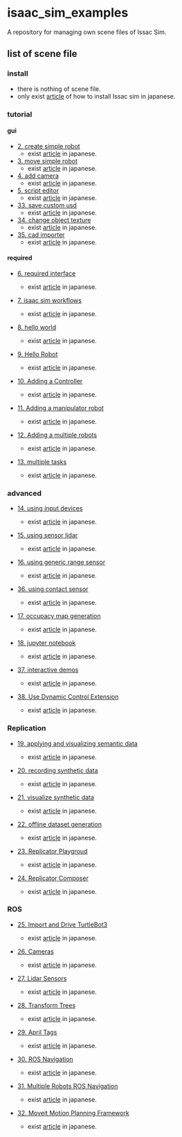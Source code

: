# isaac_sim_examples
A repository for managing own scene files of  Issac Sim.

## list of scene file

### install 
- there is nothing of scene file.
- only exist [article](https://github.com/SOutaHI/issac_sim_examples/blob/main/tutorials/install/1_install.md) of how to install Issac sim in japanese.

### tutorial
#### gui
- [2. create simple robot](https://github.com/SOutaHI/issac_sim_examples/blob/main/tutorials/gui/create_simple_robot/2_create_robot.usd)
    - exist [article](https://github.com/SOutaHI/issac_sim_examples/blob/main/tutorials/gui/create_simple_robot/2_create_simple_robot.md) in japanese.
- [3. move simple robot](https://github.com/SOutaHI/issac_sim_examples/blob/main/tutorials/gui/move_simple_robot/3_move_robot.usd)
    - exist [article](https://github.com/SOutaHI/issac_sim_examples/blob/main/tutorials/gui/move_simple_robot/3_move_robot.md) in japanese.
- [4. add camera](https://github.com/SOutaHI/issac_sim_examples/blob/main/tutorials/gui/add_camera/4_add_camera.md)
    - exist [article](https://github.com/SOutaHI/issac_sim_examples/blob/main/tutorials/gui/add_camera/4_add_camera.usd) in japanese.
- [5. script editor](https://github.com/SOutaHI/issac_sim_examples/tree/main/tutorials/gui/script_editor)
    - exist [article](https://github.com/SOutaHI/issac_sim_examples/blob/main/tutorials/gui/script_editor/5_script_editor.md) in japanese.
- [33. save custom usd](https://github.com/SOutaHI/isaac_sim_examples/tree/development/tutorials/gui/save_custom_usd)
    - exist [article](https://github.com/SOutaHI/isaac_sim_examples/blob/development/tutorials/gui/save_custom_usd/33_save_custom_usd.md) in japanese.
- [34. change object texture](https://github.com/SOutaHI/isaac_sim_examples/tree/development/tutorials/gui/change_object_texture)
    - exist [article](https://github.com/SOutaHI/isaac_sim_examples/blob/development/tutorials/gui/change_object_texture/34_change_object_texture.md) in japanese.
- [35. cad importer](https://github.com/SOutaHI/isaac_sim_examples/tree/development/tutorials/gui/cad_importer)
    - exist [article](https://github.com/SOutaHI/isaac_sim_examples/blob/development/tutorials/gui/cad_importer/35_cad_importer.md) in japanese.
   

#### required
- [6. required interface](https://github.com/SOutaHI/issac_sim_examples/blob/main/tutorials/required/required_interface/6_required_interface.usd)
    - exist [article](https://github.com/SOutaHI/issac_sim_examples/blob/main/tutorials/required/required_interface/6_required_interface.md) in japanese.
- [7. isaac sim workflows](https://github.com/SOutaHI/issac_sim_examples/blob/main/tutorials/required/isaac_sim_workflow/7_issac_sim_workflows.usd)
    - exist [article](https://github.com/SOutaHI/issac_sim_examples/blob/main/tutorials/required/isaac_sim_workflow/7_isaac_sim_workflows.md) in japanese.
- [8. hello world](https://github.com/SOutaHI/issac_sim_examples/blob/main/tutorials/required/hello_world/8_hello_world.usd)
    - exist [article](https://github.com/SOutaHI/issac_sim_examples/blob/main/tutorials/required/hello_world/8_hellow_world.md) in japanese.
- [9. Hello Robot](https://github.com/SOutaHI/isaac_sim_examples/tree/development/tutorials/required/hello_robot)
    - exist [article](https://github.com/SOutaHI/isaac_sim_examples/blob/development/tutorials/required/hello_robot/9_hello_robot.md) in japanese.
- [10. Adding a Controller](https://github.com/SOutaHI/isaac_sim_examples/tree/development/tutorials/required/adding_controller)
    - exist [article](https://github.com/SOutaHI/isaac_sim_examples/blob/development/tutorials/required/adding_controller/10_adding_controller.md) in japanese.

- [11. Adding a manipulator robot](https://github.com/SOutaHI/isaac_sim_examples/blob/development/tutorials/required/adding_a_manipulator_robot/11_adding_a_manipulator_robots.md)
    - exist [article](https://github.com/SOutaHI/isaac_sim_examples/blob/development/tutorials/required/adding_a_manipulator_robot/11_adding_a_manipulator_robot.md) in japanese.

- [12. Adding a multiple robots](https://github.com/SOutaHI/isaac_sim_examples/tree/development/tutorials/required/adding_multiple_robots)
    - exist [article](https://github.com/SOutaHI/isaac_sim_examples/blob/development/tutorials/required/adding_multiple_robots/12_adding_multiple_robots.md) in japanese.

- [13. multiple tasks](https://github.com/SOutaHI/isaac_sim_examples/tree/development/tutorials/required/mutiple_tasks)
    - exist [article](https://github.com/SOutaHI/isaac_sim_examples/blob/development/tutorials/required/mutiple_tasks/13_multiple_tasks.md) in japanese.

### advanced
- [14. using input devices](https://github.com/SOutaHI/isaac_sim_examples/tree/development/tutorials/advanced/using_input_devices_keyboard)
    - exist [article](https://github.com/SOutaHI/isaac_sim_examples/blob/development/tutorials/advanced/using_input_devices_keyboard/14_using_input_devices_keyboard.md) in japanese.

- [15. using sensor lidar](https://github.com/SOutaHI/isaac_sim_examples/tree/development/tutorials/advanced/using_sensors_lidar)
    - exist [article](https://github.com/SOutaHI/isaac_sim_examples/blob/development/tutorials/advanced/using_sensors_lidar/15_using_sensor_lidar.md) in japanese.

- [16. using generic range sensor](https://github.com/SOutaHI/isaac_sim_examples/tree/development/tutorials/advanced/using_sensors_generic_range_sensor)
    - exist [article](https://github.com/SOutaHI/isaac_sim_examples/blob/development/tutorials/advanced/using_sensors_generic_range_sensor/16_using_sensor_generic_range_sensor.md) in japanese.

- [36. using contact sensor](https://github.com/SOutaHI/isaac_sim_examples/tree/development/tutorials/advanced/using_contact_sensor)
    - exist [article](https://github.com/SOutaHI/isaac_sim_examples/blob/development/tutorials/advanced/using_contact_sensor/36_using_contact_sensor.md) in japanese.

- [17. occupacy map generation](https://github.com/SOutaHI/isaac_sim_examples/tree/development/tutorials/advanced/occupancy_map_generation)
    - exist [article](https://github.com/SOutaHI/isaac_sim_examples/blob/development/tutorials/advanced/occupancy_map_generation/17_occupacy_map_generation.md) in japanese.

- [18. jupyter notebook](https://github.com/SOutaHI/isaac_sim_examples/tree/development/tutorials/advanced/jupyter_notebook)
    - exist [article](https://github.com/SOutaHI/isaac_sim_examples/blob/development/tutorials/advanced/jupyter_notebook/18_jupyter_notebook.md) in japanese.

- [37. interactive demos]()
    - exist [article]() in japanese.

- [38. Use Dynamic Control Extension]()
    - exist [article]() in japanese.



 
### Replication

- [19. applying and visualizing semantic data](https://github.com/SOutaHI/isaac_sim_examples/tree/development/tutorials/replicator/applying_and_visualizing_semantic_data)
    - exist [article](https://github.com/SOutaHI/isaac_sim_examples/blob/development/tutorials/replicator/applying_and_visualizing_semantic_data/19_applying_and_visualizing_semantic_data.md) in japanese.

- [20. recording synthetic data](https://github.com/SOutaHI/isaac_sim_examples/tree/development/tutorials/replicator/recording_synthetic_data)
    - exist [article](https://github.com/SOutaHI/isaac_sim_examples/blob/development/tutorials/replicator/recording_synthetic_data/20_recording_synthetic_data.md) in japanese.

- [21. visualize synthetic data](https://github.com/SOutaHI/isaac_sim_examples/tree/development/tutorials/replicator/visualize_synthetic_data)
    - exist [article](https://github.com/SOutaHI/isaac_sim_examples/blob/development/tutorials/replicator/visualize_synthetic_data/21_visualize_synthetic_data.md) in japanese.

- [22. offline dataset generation](https://github.com/SOutaHI/isaac_sim_examples/tree/development/tutorials/replicator/offline_dataset_generation)
    - exist [article](https://github.com/SOutaHI/isaac_sim_examples/blob/development/tutorials/replicator/offline_dataset_generation/22_offline_dataset_generation.md) in japanese.

- [23. Replicator Playgroud](https://github.com/SOutaHI/isaac_sim_examples/tree/development/tutorials/replicator/replicator_playgroud)
    - exist [article](https://github.com/SOutaHI/isaac_sim_examples/blob/development/tutorials/replicator/replicator_playgroud/23_replicator_playgroud.md) in japanese.

- [24. Replicator Composer](https://github.com/SOutaHI/isaac_sim_examples/tree/development/tutorials/replicator/replicator_composer)
    - exist [article](https://github.com/SOutaHI/isaac_sim_examples/blob/development/tutorials/replicator/replicator_composer/24_replicator_composer.md) in japanese.

### ROS

- [25. Import and Drive TurtleBot3](https://github.com/SOutaHI/isaac_sim_examples/tree/development/tutorials/ros/import_and_drive_turtlebot3)
    - exist [article](https://github.com/SOutaHI/isaac_sim_examples/blob/development/tutorials/ros/import_and_drive_turtlebot3/25_import_and_drive_turtlebot3.md) in japanese.

- [26. Cameras](https://github.com/SOutaHI/isaac_sim_examples/tree/development/tutorials/ros/cameras)
    - exist [article](https://github.com/SOutaHI/isaac_sim_examples/blob/development/tutorials/ros/cameras/26_cameras.md) in japanese.

- [27. Lidar Sensors](https://github.com/SOutaHI/isaac_sim_examples/tree/development/tutorials/ros/lidar_sensors)
    - exist [article](https://github.com/SOutaHI/isaac_sim_examples/blob/development/tutorials/ros/lidar_sensors/27_lidar_sensors.md) in japanese.

- [28. Transform Trees](https://github.com/SOutaHI/isaac_sim_examples/tree/development/tutorials/ros/transform_trees)
    - exist [article](https://github.com/SOutaHI/isaac_sim_examples/blob/development/tutorials/ros/transform_trees/28_transform_trees.md) in japanese.

- [29. April Tags](https://github.com/SOutaHI/isaac_sim_examples/tree/development/tutorials/ros/april_tags)
    - exist [article](https://github.com/SOutaHI/isaac_sim_examples/blob/development/tutorials/ros/april_tags/29_april_tags.md) in japanese.

- [30. ROS Navigation](https://github.com/SOutaHI/isaac_sim_examples/tree/development/tutorials/ros/ros_navigation)
    - exist [article](https://github.com/SOutaHI/isaac_sim_examples/blob/development/tutorials/ros/ros_navigation/30_ros_navigation.md) in japanese.

- [31. Multiple Robots ROS Navigation](https://github.com/SOutaHI/isaac_sim_examples/tree/development/tutorials/ros/multiple_robots_ros_navigation)
    - exist [article](https://github.com/SOutaHI/isaac_sim_examples/blob/development/tutorials/ros/multiple_robots_ros_navigation/31_multiple_robots_ros_navigation.md) in japanese.

- [32. Moveit Motion Planning Framework](https://github.com/SOutaHI/isaac_sim_examples/tree/development/tutorials/ros/moveit_motion_planning_framework)
    - exist [article](https://github.com/SOutaHI/isaac_sim_examples/blob/development/tutorials/ros/moveit_motion_planning_framework/32_moveit_motion_planning_framework.md) in japanese.







